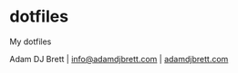 # dotfiles
My dotfiles

Adam DJ Brett \| <info@adamdjbrett.com> \| [adamdjbrett.com](https://adamdjbrett.com)